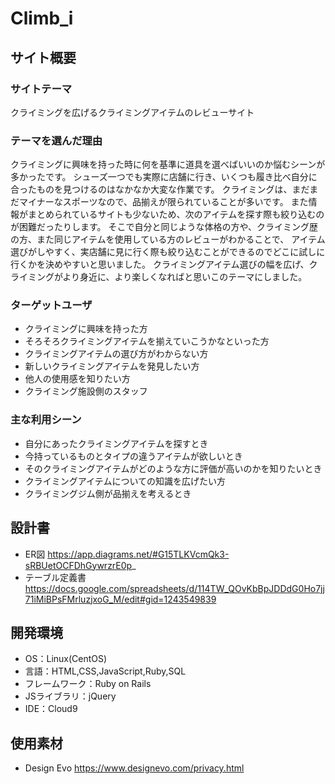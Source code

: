 # Climb_i

## サイト概要
### サイトテーマ
クライミングを広げるクライミングアイテムのレビューサイト

### テーマを選んだ理由
クライミングに興味を持った時に何を基準に道具を選べばいいのか悩むシーンが多かったです。
シューズ一つでも実際に店舗に行き、いくつも履き比べ自分に合ったものを見つけるのはなかなか大変な作業です。
クライミングは、まだまだマイナーなスポーツなので、品揃えが限られていることが多いです。
また情報がまとめられているサイトも少ないため、次のアイテムを探す際も絞り込むのが困難だったりします。
そこで自分と同じような体格の方や、クライミング歴の方、また同じアイテムを使用している方のレビューがわかることで、
アイテム選びがしやすく、実店舗に見に行く際も絞り込むことができるのでどこに試しに行くかを決めやすいと思いました。
クライミングアイテム選びの幅を広げ、クライミングがより身近に、より楽しくなればと思いこのテーマにしました。

### ターゲットユーザ
- クライミングに興味を持った方
- そろそろクライミングアイテムを揃えていこうかなといった方
- クライミングアイテムの選び方がわからない方
- 新しいクライミングアイテムを発見したい方
- 他人の使用感を知りたい方
- クライミング施設側のスタッフ

### 主な利用シーン
- 自分にあったクライミングアイテムを探すとき
- 今持っているものとタイプの違うアイテムが欲しいとき
- そのクライミングアイテムがどのような方に評価が高いのかを知りたいとき
- クライミングアイテムについての知識を広げたい方
- クライミングジム側が品揃えを考えるとき

## 設計書
- ER図
  https://app.diagrams.net/#G15TLKVcmQk3-sRBUetOCFDhGywrzrE0p_
- テーブル定義書
  https://docs.google.com/spreadsheets/d/114TW_QOvKbBpJDDdG0Ho7jj71iMiBPsFMrluzjxoG_M/edit#gid=1243549839

## 開発環境
- OS：Linux(CentOS)
- 言語：HTML,CSS,JavaScript,Ruby,SQL
- フレームワーク：Ruby on Rails
- JSライブラリ：jQuery
- IDE：Cloud9

## 使用素材
- Design Evo
  https://www.designevo.com/privacy.html